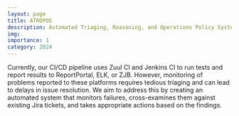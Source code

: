 ```yaml
---
layout: page
title: ATROPOS 
description: Automated Triaging, Reasoning, and Operations Policy System) acronym symbolizes the onset of resolution of an issue's existence. 
img:
importance: 1
category: 2024 
---
```


Currently, our CI/CD pipeline uses Zuul CI and Jenkins CI to run tests and report results to ReportPortal, ELK, or ZJB. However, monitoring of problems reported to these platforms requires tedious triaging and can lead to delays in issue resolution. We aim to address this by creating an automated system that monitors failures, cross-examines them against existing Jira tickets, and takes appropriate actions based on the findings.
